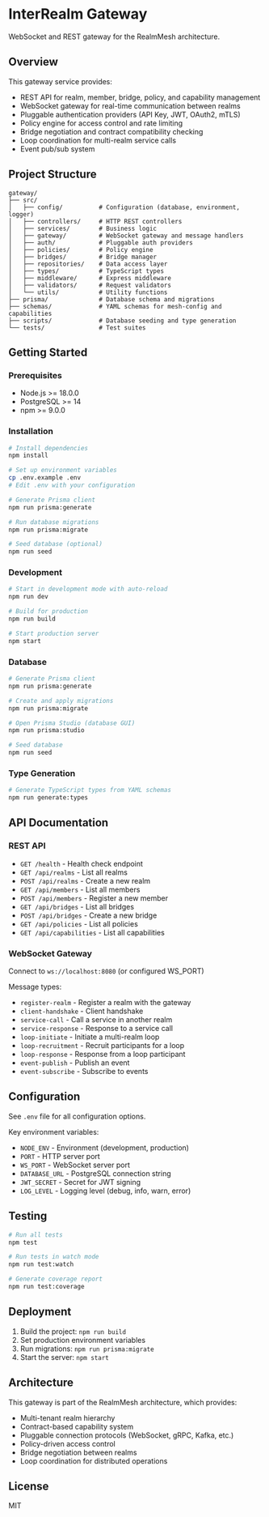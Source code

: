 # InterRealm Gateway

WebSocket and REST gateway for the RealmMesh architecture.

## Overview

This gateway service provides:
- REST API for realm, member, bridge, policy, and capability management
- WebSocket gateway for real-time communication between realms
- Pluggable authentication providers (API Key, JWT, OAuth2, mTLS)
- Policy engine for access control and rate limiting
- Bridge negotiation and contract compatibility checking
- Loop coordination for multi-realm service calls
- Event pub/sub system

## Project Structure

```
gateway/
├── src/
│   ├── config/          # Configuration (database, environment, logger)
│   ├── controllers/     # HTTP REST controllers
│   ├── services/        # Business logic
│   ├── gateway/         # WebSocket gateway and message handlers
│   ├── auth/            # Pluggable auth providers
│   ├── policies/        # Policy engine
│   ├── bridges/         # Bridge manager
│   ├── repositories/    # Data access layer
│   ├── types/           # TypeScript types
│   ├── middleware/      # Express middleware
│   ├── validators/      # Request validators
│   └── utils/           # Utility functions
├── prisma/              # Database schema and migrations
├── schemas/             # YAML schemas for mesh-config and capabilities
├── scripts/             # Database seeding and type generation
└── tests/               # Test suites
```

## Getting Started

### Prerequisites

- Node.js >= 18.0.0
- PostgreSQL >= 14
- npm >= 9.0.0

### Installation

```bash
# Install dependencies
npm install

# Set up environment variables
cp .env.example .env
# Edit .env with your configuration

# Generate Prisma client
npm run prisma:generate

# Run database migrations
npm run prisma:migrate

# Seed database (optional)
npm run seed
```

### Development

```bash
# Start in development mode with auto-reload
npm run dev

# Build for production
npm run build

# Start production server
npm start
```

### Database

```bash
# Generate Prisma client
npm run prisma:generate

# Create and apply migrations
npm run prisma:migrate

# Open Prisma Studio (database GUI)
npm run prisma:studio

# Seed database
npm run seed
```

### Type Generation

```bash
# Generate TypeScript types from YAML schemas
npm run generate:types
```

## API Documentation

### REST API

- `GET /health` - Health check endpoint
- `GET /api/realms` - List all realms
- `POST /api/realms` - Create a new realm
- `GET /api/members` - List all members
- `POST /api/members` - Register a new member
- `GET /api/bridges` - List all bridges
- `POST /api/bridges` - Create a new bridge
- `GET /api/policies` - List all policies
- `GET /api/capabilities` - List all capabilities

### WebSocket Gateway

Connect to `ws://localhost:8080` (or configured WS_PORT)

Message types:
- `register-realm` - Register a realm with the gateway
- `client-handshake` - Client handshake
- `service-call` - Call a service in another realm
- `service-response` - Response to a service call
- `loop-initiate` - Initiate a multi-realm loop
- `loop-recruitment` - Recruit participants for a loop
- `loop-response` - Response from a loop participant
- `event-publish` - Publish an event
- `event-subscribe` - Subscribe to events

## Configuration

See `.env` file for all configuration options.

Key environment variables:
- `NODE_ENV` - Environment (development, production)
- `PORT` - HTTP server port
- `WS_PORT` - WebSocket server port
- `DATABASE_URL` - PostgreSQL connection string
- `JWT_SECRET` - Secret for JWT signing
- `LOG_LEVEL` - Logging level (debug, info, warn, error)

## Testing

```bash
# Run all tests
npm test

# Run tests in watch mode
npm run test:watch

# Generate coverage report
npm run test:coverage
```

## Deployment

1. Build the project: `npm run build`
2. Set production environment variables
3. Run migrations: `npm run prisma:migrate`
4. Start the server: `npm start`

## Architecture

This gateway is part of the RealmMesh architecture, which provides:
- Multi-tenant realm hierarchy
- Contract-based capability system
- Pluggable connection protocols (WebSocket, gRPC, Kafka, etc.)
- Policy-driven access control
- Bridge negotiation between realms
- Loop coordination for distributed operations

## License

MIT
